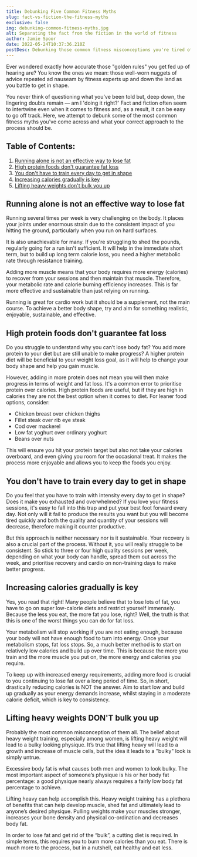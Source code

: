 ```yaml
---
title: Debunking Five Common Fitness Myths
slug: fact-vs-fiction-the-fitness-myths
exclusive: false
img: debunking-common-fitness-myths.jpg
alt: Separating the fact from the fiction in the world of fitness
author: Jamie Spoor
date: 2022-05-24T10:37:36.210Z
postDesc: Debunking those common fitness misconceptions you're tired of hearing
---
```

Ever wondered exactly how accurate those "golden rules" you get fed up of hearing are? You know the ones we mean: those well-worn nuggets of advice repeated ad nauseam by fitness experts up and down the land as you battle to get in shape.

You never think of questioning what you've been told but, deep down, the lingering doubts remain — am I 'doing it right?' Fact and fiction often seem to intertwine even when it comes to fitness and, as a result, it can be easy to go off track. Here, we attempt to debunk some of the most common fitness myths you've come across and what your correct approach to the process should be.

## Table of Contents:

1. [Running alone is not an effective way to lose fat](#running-alone-is-not-an-effective-way-to-lose-fat)
2. [High protein foods don't guarantee fat loss](#high-protein-foods-dont-guarantee-fat-loss)
3. [You don't have to train every day to get in shape](#you-dont-have-to-train-every-day-to-get-in-shape)
4. [Increasing calories gradually is key](#increasing-calories-gradually-is-key)
5. [Lifting heavy weights don't bulk you up](#lifting-heavy-weights-dont-bulk-you-up)

## Running alone is not an effective way to lose fat

Running several times per week is very challenging on the body. It places your joints under enormous strain due to the consistent impact of you hitting the ground, particularly when you run on hard surfaces.

It is also unachievable for many. If you're struggling to shed the pounds, regularly going for a run isn't sufficient. It will help in the immediate short term, but to build up long term calorie loss, you need a higher metabolic rate through resistance training.

Adding more muscle means that your body requires more energy (calories) to recover from your sessions and then maintain that muscle. Therefore, your metabolic rate and calorie burning efficiency increases. This is far more effective and sustainable than just relying on running.

Running is great for cardio work but it should be a supplement, not the main course. To achieve a better body shape, try and aim for something realistic, enjoyable, sustainable, and effective.

## High protein foods don't guarantee fat loss

Do you struggle to understand why you can’t lose body fat? You add more protein to your diet but are still unable to make progress? A higher protein diet will be beneficial to your weight loss goal, as it will help to change your body shape and help you gain muscle.

However, adding in more protein does not mean you will then make progress in terms of weight and fat loss. It's a common error to prioritise protein over calories. High protein foods are useful, but if they are high in calories they are not the best option when it comes to diet. For leaner food options, consider:

* Chicken breast over chicken thighs
* Fillet steak over rib eye steak
* Cod over mackerel
* Low fat yoghurt over ordinary yoghurt
* Beans over nuts

This will ensure you hit your protein target but also not take your calories overboard, and even giving you room for the occasional treat. It makes the process more enjoyable and allows you to keep the foods you enjoy.

## You don't have to train every day to get in shape

Do you feel that you have to train with intensity every day to get in shape? Does it make you exhausted and overwhelmed? If you love your fitness sessions, it's easy to fall into this trap and put your best foot forward every day. Not only will it fail to produce the results you want but you will become tired quickly and both the quality and quantity of your sessions will decrease, therefore making it counter productive.

But this approach is neither necessary nor is it sustainable. Your recovery is also a crucial part of the process. Without it, you will really struggle to be consistent. So stick to three or four high quality sessions per week, depending on what your body can handle, spread them out across the week, and prioritise recovery and cardio on non-training days to make better progress.

## Increasing calories gradually is key

Yes, you read that right! Many people believe that to lose lots of fat, you have to go on super low-calorie diets and restrict yourself immensely. Because the less you eat, the more fat you lose, right? Well, the truth is that this is one of the worst things you can do for fat loss.

Your metabolism will stop working if you are not eating enough, because your body will not have enough food to turn into energy. Once your metabolism stops, fat loss stops. So, a much better method is to start on relatively low calories and build up over time. This is because the more you train and the more muscle you put on, the more energy and calories you require.

To keep up with increased energy requirements, adding more food is crucial to you continuing to lose fat over a long period of time. So, in short, drastically reducing calories is NOT the answer. Aim to start low and build up gradually as your energy demands increase, whilst staying in a moderate calorie deficit, which is key to consistency.

## Lifting heavy weights DON'T bulk you up

Probably the most common misconception of them all. The belief about heavy weight training, especially among women, is lifting heavy weight will lead to a bulky looking physique. It’s true that lifting heavy will lead to a growth and increase of muscle cells, but the idea it leads to a "bulky" look is simply untrue.

Excessive body fat is what causes both men and women to look bulky. The most important aspect of someone’s physique is his or her body fat percentage: a good physique nearly always requires a fairly low body fat percentage to achieve.

Lifting heavy can help accomplish this. Heavy weight training has a plethora of benefits that can help develop muscle, shed fat and ultimately lead to anyone’s desired physique. Pulling weights make your muscles stronger, increases your bone density and physical co-ordination and decreases body fat.

In order to lose fat and get rid of the “bulk”, a cutting diet is required. In simple terms, this requires you to burn more calories than you eat. There is much more to the process, but in a nutshell, eat healthy and eat less.
